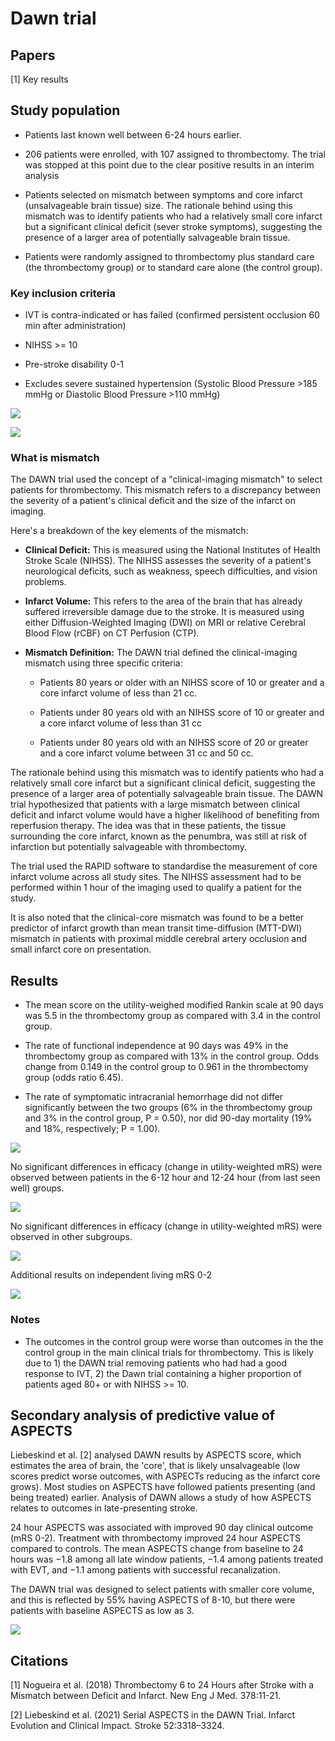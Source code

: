 # Dawn trial

## Papers

[1] Key results

## Study population

* Patients last known well between 6-24 hours earlier.

* 206 patients were enrolled, with 107 assigned to thrombectomy. The trial was stopped at this point due to the clear positive results in an interim analysis

* Patients selected on mismatch between symptoms and core infarct (unsalvageable brain tissue) size. The rationale behind using this mismatch was to identify patients who had a relatively small core infarct but a significant clinical deficit (sever stroke symptoms), suggesting the presence of a larger area of potentially salvageable brain tissue.

* Patients were randomly assigned to thrombectomy plus standard care (the thrombectomy group) or to standard care alone (the control group).

### Key inclusion criteria

* IVT is contra-indicated or has failed (confirmed persistent occlusion 60 min after administration)

* NIHSS >= 10

* Pre-stroke disability 0-1

* Excludes severe sustained hypertension (Systolic Blood Pressure >185 mmHg or Diastolic Blood Pressure >110 mmHg)


![](images/dawn_inclusion_criteria.jpg)

![](images/dawn_01.png)

### What is mismatch

The DAWN trial used the concept of a "clinical-imaging mismatch" to select patients for thrombectomy. This mismatch refers to a discrepancy between the severity of a patient's clinical deficit and the size of the infarct on imaging.

Here's a breakdown of the key elements of the mismatch:

* **Clinical Deficit:** This is measured using the National Institutes of Health Stroke Scale (NIHSS). The NIHSS assesses the severity of a patient's neurological deficits, such as weakness, speech difficulties, and vision problems.

* **Infarct Volume:** This refers to the area of the brain that has already suffered irreversible damage due to the stroke. It is measured using either Diffusion-Weighted Imaging (DWI) on MRI or relative Cerebral Blood Flow (rCBF) on CT Perfusion (CTP).

* **Mismatch Definition:** The DAWN trial defined the clinical-imaging mismatch using three specific criteria:

  * Patients 80 years or older with an NIHSS score of 10 or greater and a core infarct volume of less than 21 cc.
    
  * Patients under 80 years old with an NIHSS score of 10 or greater and a core infarct volume of less than 31 cc

  * Patients under 80 years old with an NIHSS score of 20 or greater and a core infarct volume between 31 cc and 50 cc.

The rationale behind using this mismatch was to identify patients who had a relatively small core infarct but a significant clinical deficit, suggesting the presence of a larger area of potentially salvageable brain tissue. The DAWN trial hypothesized that patients with a large mismatch between clinical deficit and infarct volume would have a higher likelihood of benefiting from reperfusion therapy. The idea was that in these patients, the tissue surrounding the core infarct, known as the penumbra, was still at risk of infarction but potentially salvageable with thrombectomy.

The trial used the RAPID software to standardise the measurement of core infarct volume across all study sites. The NIHSS assessment had to be performed within 1 hour of the imaging used to qualify a patient for the study.

It is also noted that the clinical-core mismatch was found to be a better predictor of infarct growth than mean transit time-diffusion (MTT-DWI) mismatch in patients with proximal middle cerebral artery occlusion and small infarct core on presentation.


## Results

* The mean score on the utility-weighed modified Rankin scale at 90 days was 5.5 in the thrombectomy group as compared with 3.4 in the control group.

* The rate of functional independence at 90 days was 49% in the thrombectomy group as compared with 13% in the control group. Odds change from 0.149 in the control group to 0.961 in the thrombectomy group (odds ratio 6.45).

* The rate of symptomatic intracranial hemorrhage did not differ significantly between the two groups (6% in the thrombectomy group and 3% in the control group, P = 0.50), nor did 90-day mortality (19% and 18%, respectively; P = 1.00).

![](images/dawn_02.png)

No significant differences in efficacy (change in utility-weighted mRS) were observed between patients in the 6-12 hour and 12-24 hour (from last seen well) groups.

![](images/dawn_03.png)

No significant differences in efficacy (change in utility-weighted mRS) were observed in other subgroups.

![](images/dawn_04.png)

Additional results on independent living mRS 0-2

![](images/dawn_05.png)

### Notes

* The outcomes in the control group were worse than outcomes in the the control group in the main clinical trials for thrombectomy. This is likely due to 1) the DAWN trial removing patients who had had a good response to IVT, 2) the Dawn trial containing a higher proportion of patients aged 80+ or with NIHSS >= 10.

## Secondary analysis of predictive value of ASPECTS

Liebeskind et al. [2] analysed DAWN results by ASPECTS score, which estimates the area of brain, the 'core', that is likely unsalvageable (low scores predict worse outcomes, with ASPECTs reducing as the infarct core grows). Most studies on ASPECTS have followed patients presenting (and being treated) earlier. Analysis of DAWN allows a study of how ASPECTS relates to outcomes in late-presenting stroke.

24 hour ASPECTS was associated with improved 90 day clinical outcome (mRS 0-2). Treatment with thrombectomy improved 24 hour ASPECTS compared to controls. The mean ASPECTS change from baseline to 24 hours was −1.8 among all late window patients, −1.4 among patients treated with EVT, and −1.1 among patients with successful recanalization.

The DAWN trial was designed to select patients with smaller core volume, and this is reflected by 55% having ASPECTS of 8-10, but there were patients with baseline ASPECTS as low as 3.

![](images/dawn_06.png)

## Citations

[1] Nogueira et al. (2018) Thrombectomy 6 to 24 Hours after Stroke with a Mismatch
between Deficit and Infarct. New Eng J Med. 378:11-21.

[2] Liebeskind et al. (2021) Serial ASPECTS in the DAWN Trial. Infarct Evolution and Clinical Impact. Stroke 52:3318–3324.
